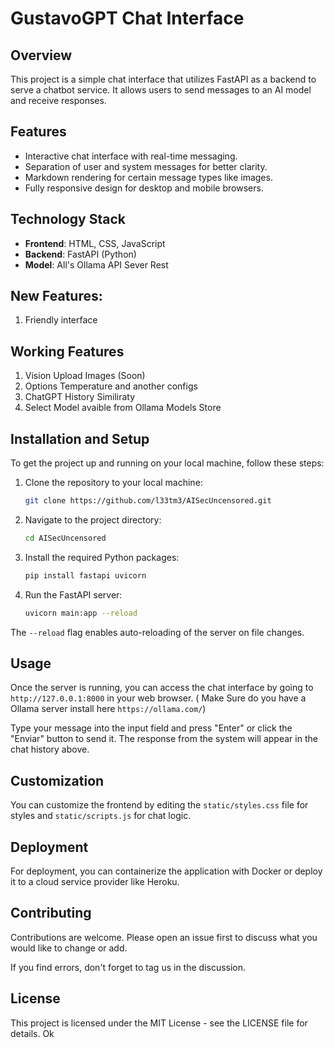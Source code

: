 # GustavoGPT Chat Interface

## Overview

This project is a simple chat interface that utilizes FastAPI as a backend to serve a chatbot service. It allows users to send messages to an AI model and receive responses.

## Features

- Interactive chat interface with real-time messaging.
- Separation of user and system messages for better clarity.
- Markdown rendering for certain message types like images.
- Fully responsive design for desktop and mobile browsers.

## Technology Stack

- **Frontend**: HTML, CSS, JavaScript
- **Backend**: FastAPI (Python)
- **Model**: All's Ollama API Sever Rest

## New Features:
1. Friendly interface

## Working Features
1. Vision Upload Images (Soon)
2. Options Temperature and another configs
3. ChatGPT History Similiraty
4. Select Model avaible from Ollama Models Store

## Installation and Setup

To get the project up and running on your local machine, follow these steps:

1. Clone the repository to your local machine:
   ```bash
   git clone https://github.com/l33tm3/AISecUncensored.git
   ```

2. Navigate to the project directory:
   ```bash
   cd AISecUncensored
   ```

3. Install the required Python packages:
   ```bash
   pip install fastapi uvicorn
   ```

4. Run the FastAPI server:
   ```bash
   uvicorn main:app --reload
   ```

The `--reload` flag enables auto-reloading of the server on file changes.

## Usage

Once the server is running, you can access the chat interface by going to `http://127.0.0.1:8000` in your web browser. ( Make Sure do you have a Ollama server install here  `https://ollama.com/`)

Type your message into the input field and press "Enter" or click the "Enviar" button to send it. The response from the system will appear in the chat history above.

## Customization

You can customize the frontend by editing the `static/styles.css` file for styles and `static/scripts.js` for chat logic.

## Deployment

For deployment, you can containerize the application with Docker or deploy it to a cloud service provider like Heroku.

## Contributing

Contributions are welcome. Please open an issue first to discuss what you would like to change or add.

If you find errors, don't forget to tag us in the discussion.


## License

This project is licensed under the MIT License - see the LICENSE file for details.
Ok